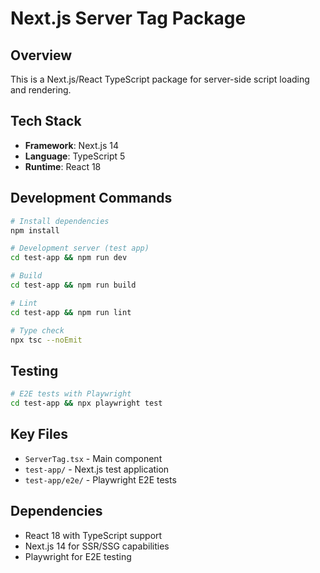 # Next.js Server Tag Package

## Overview
This is a Next.js/React TypeScript package for server-side script loading and rendering.

## Tech Stack
- **Framework**: Next.js 14
- **Language**: TypeScript 5
- **Runtime**: React 18

## Development Commands
```bash
# Install dependencies
npm install

# Development server (test app)
cd test-app && npm run dev

# Build
cd test-app && npm run build

# Lint
cd test-app && npm run lint

# Type check
npx tsc --noEmit
```

## Testing
```bash
# E2E tests with Playwright
cd test-app && npx playwright test
```

## Key Files
- `ServerTag.tsx` - Main component
- `test-app/` - Next.js test application
- `test-app/e2e/` - Playwright E2E tests

## Dependencies
- React 18 with TypeScript support
- Next.js 14 for SSR/SSG capabilities
- Playwright for E2E testing